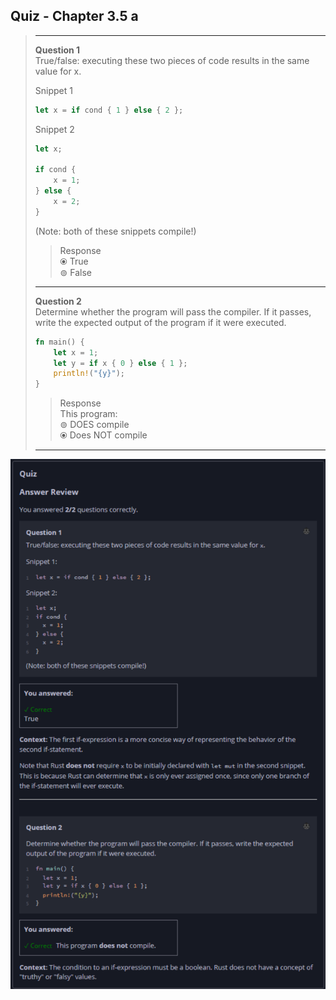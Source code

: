 ## Quiz - Chapter 3.5 a ##

> ---
> **Question 1**<br>
> True/false: executing these two pieces of code results in 
> the same value for x.
>
> Snippet 1<br>
>
> ```rust
> let x = if cond { 1 } else { 2 };
> ```
>
> Snippet 2<br>
>
> ```rust
> let x;
> 
> if cond {
>     x = 1;
> } else {
>     x = 2;
> }
> ```
>
> (Note: both of these snippets compile!)
> 
> > Response<br>
> > ⦿ True<br>
> > ⊚ False<br>
> 
> ---
>
> **Question 2**<br>
> Determine whether the program will pass the compiler. If it 
> passes, write the expected output of the program if it were 
> executed.
>
> ```rust
> fn main() {
>     let x = 1;
>     let y = if x { 0 } else { 1 };
>     println!("{y}");
> }
> ```
>
> > Response<br>
> > This program:<br>
> > ⊚ DOES compile<br>
> > ⦿ Does NOT compile<br>
> 
> ---

![image](../additional-files/images/quiz_0305a.png)
